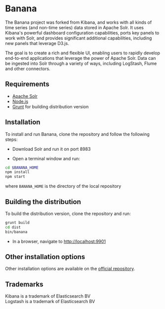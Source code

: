 # Banana

The Banana project was forked from Kibana, and works with all kinds of time series (and non-time series) data stored in Apache Solr. It uses Kibana's powerful dashboard configuration capabilities, ports key panels to work with Solr, and provides significant additional capabilities, including new panels that leverage D3.js.

The goal is to create a rich and flexible UI, enabling users to rapidly develop end-to-end applications that leverage the power of Apache Solr. Data can be ingested into Solr through a variety of ways, including LogStash, Flume and other connectors.

## Requirements

* [Apache Solr](https://lucene.apache.org/solr/)
* [Node.js](https://nodejs.org)
* [Grunt](https://gruntjs.com/) for building distribution version

## Installation

To install and run Banana, clone the repository and follow the following steps:

* Download Solr and run it on port 8983

* Open a terminal window and run:

```sh
cd $BANANA_HOME
npm install
npm start
```

where `BANANA_HOME` is the directory of the local repository

## Building the distribution

To build the distribution version, clone the repository and run:

```sh
grunt build
cd dist
bin/banana
```

* In a browser, navigate to [http://localhost:9901](http://localhost:9901)

## Other installation options

Other installation options are available on the [official repository](https://github.com/lucidworks/banana).

## Trademarks

Kibana is a trademark of Elasticsearch BV  
Logstash is a trademark of Elasticsearch BV
